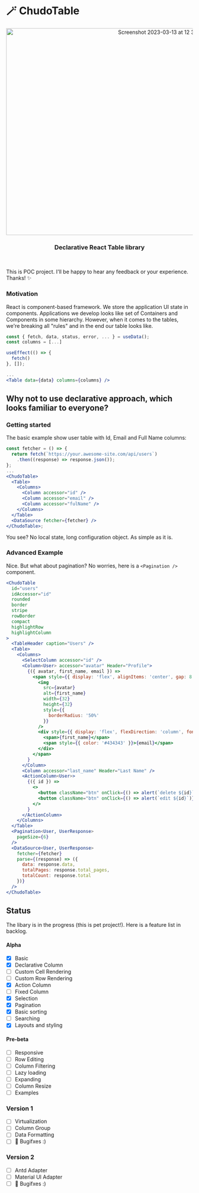 # 🪄 ChudoTable

<p align="center">
  <img width="824" height="557" alt="Screenshot 2023-03-13 at 12 34 56" src="https://user-images.githubusercontent.com/20016615/224678419-95919460-073e-4250-9df6-4222e63e81f4.png" />
</p>

<h3 align="center">
  Declarative React Table library
</h3>

<br>

This is POC project. I'll be happy to hear any feedback or your experience. Thanks! ✨

### Motivation

React is component-based framework. We store the application UI state in components.
Applications we develop looks like set of Containers and Components in some hierarchy.
However, when it comes to the tables, we're breaking all "rules" and in the end our table looks like.

```jsx
const { fetch, data, status, error, ... } = useData();
const columns = [...]

useEffect(() => {
  fetch()
}, []);

...
<Table data={data} columns={columns} />
```

## Why not to use declarative approach, which looks familiar to everyone?

### Getting started

The basic example show user table with Id, Email and Full Name columns:

```jsx
const fetcher = () => {
  return fetch(`https://your.awesome-site.com/api/users`)
    .then((response) => response.json());
};
...
<ChudoTable>
  <Table>
    <Columns>
      <Column accessor="id" />
      <Column accessor="email" />
      <Column accessor="fulName" />
    </Columns>
  </Table>
  <DataSource fetcher={fetcher} />
</ChudoTable>;
```

You see? No local state, long configuration object. As simple as it is.

### Advanced Example

Nice. But what about pagination? No worries, here is a `<Pagination />` component.

```jsx
<ChudoTable
  id="users"
  idAccessor="id"
  rounded
  border
  stripe
  rowBorder
  compact
  highlightRow
  highlightColumn
>
  <TableHeader caption="Users" />
  <Table>
    <Columns>
      <SelectColumn accessor="id" />
      <Column<User> accessor="avatar" Header="Profile">
        {({ avatar, first_name, email }) =>
          <span style={{ display: 'flex', alignItems: 'center', gap: 8 }}>
            <img
              src={avatar}
              alt={first_name}
              width={32}
              height={32}
              style={{
                borderRadius: '50%'
              }}
            />
            <div style={{ display: 'flex', flexDirection: 'column', fontSize: '0.8rem' }}>
              <span>{first_name}</span>
              <span style={{ color: '#434343' }}>{email}</span>
            </div>
          </span>
        }
      </Column>
      <Column accessor="last_name" Header="Last Name" />
      <ActionColumn<User>>
        {({ id }) =>
          <>
            <button className="btn" onClick={() => alert(`delete ${id}`)}>Delete</button>
            <button className="btn" onClick={() => alert(`edit ${id}`)}>Edit</button>
          </>
        }
      </ActionColumn>
    </Columns>
  </Table>
  <Pagination<User, UserResponse>
    pageSize={6}
  />
  <DataSource<User, UserResponse>
    fetcher={fetcher}
    parse={(response) => ({
      data: response.data,
      totalPages: response.total_pages,
      totalCount: response.total
    })}
  />
</ChudoTable>
```

## Status

The libary is in the progress (this is pet project!). Here is a feature list in backlog.

#### Alpha

- [x] Basic
- [x] Declarative Column
- [ ] Custom Cell Rendering
- [ ] Custom Row Rendering
- [x] Action Column
- [ ] Fixed Column
- [x] Selection
- [x] Pagination
- [x] Basic sorting
- [ ] Searching
- [x] Layouts and styling

#### Pre-beta

- [ ] Responsive
- [ ] Row Editing
- [ ] Column Filtering
- [ ] Lazy loading
- [ ] Expanding
- [ ] Column Resize
- [ ] Examples

### Version 1

- [ ] Virtualization
- [ ] Column Group
- [ ] Data Formatting
- [ ] 🐛 Bugifxes :)

### Version 2

- [ ] Antd Adapter
- [ ] Material UI Adapter
- [ ] 🐛 Bugifxes :)
